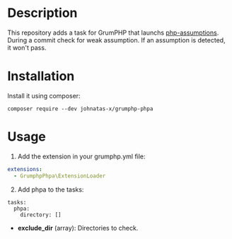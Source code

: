 # Description

This repository adds a task for GrumPHP that launchs [php-assumptions](https://github.com/rskuipers/php-assumptions).
During a commit check for weak assumption. If an assumption is detected, it won't pass.


# Installation

Install it using composer:

```composer require --dev johnatas-x/grumphp-phpa```


# Usage

1) Add the extension in your grumphp.yml file:
```yaml
extensions:
  - GrumphpPhpa\ExtensionLoader
```

2) Add phpa to the tasks:
```
tasks:
  phpa:
    directory: []
```

- **exclude_dir** (array): Directories to check.
